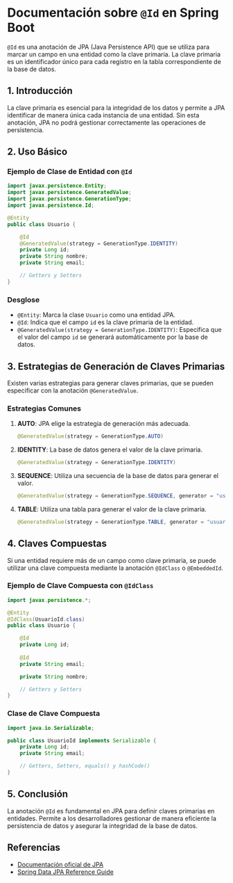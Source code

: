 # Documentación sobre `@Id` en Spring Boot

`@Id` es una anotación de JPA (Java Persistence API) que se utiliza para marcar un campo en una entidad como la clave primaria. La clave primaria es un identificador único para cada registro en la tabla correspondiente de la base de datos.

## 1. Introducción

La clave primaria es esencial para la integridad de los datos y permite a JPA identificar de manera única cada instancia de una entidad. Sin esta anotación, JPA no podrá gestionar correctamente las operaciones de persistencia.

## 2. Uso Básico

### Ejemplo de Clase de Entidad con `@Id`

```java
import javax.persistence.Entity;
import javax.persistence.GeneratedValue;
import javax.persistence.GenerationType;
import javax.persistence.Id;

@Entity
public class Usuario {

    @Id
    @GeneratedValue(strategy = GenerationType.IDENTITY)
    private Long id;
    private String nombre;
    private String email;

    // Getters y Setters
}
```

### Desglose

- `@Entity`: Marca la clase `Usuario` como una entidad JPA.
- `@Id`: Indica que el campo `id` es la clave primaria de la entidad.
- `@GeneratedValue(strategy = GenerationType.IDENTITY)`: Especifica que el valor del campo `id` se generará automáticamente por la base de datos.

## 3. Estrategias de Generación de Claves Primarias

Existen varias estrategias para generar claves primarias, que se pueden especificar con la anotación `@GeneratedValue`.

### Estrategias Comunes

1. **AUTO**: JPA elige la estrategia de generación más adecuada.
   ```java
   @GeneratedValue(strategy = GenerationType.AUTO)
   ```

2. **IDENTITY**: La base de datos genera el valor de la clave primaria.
   ```java
   @GeneratedValue(strategy = GenerationType.IDENTITY)
   ```

3. **SEQUENCE**: Utiliza una secuencia de la base de datos para generar el valor.
   ```java
   @GeneratedValue(strategy = GenerationType.SEQUENCE, generator = "usuario_seq")
   ```

4. **TABLE**: Utiliza una tabla para generar el valor de la clave primaria.
   ```java
   @GeneratedValue(strategy = GenerationType.TABLE, generator = "usuario_table")
   ```

## 4. Claves Compuestas

Si una entidad requiere más de un campo como clave primaria, se puede utilizar una clave compuesta mediante la anotación `@IdClass` o `@EmbeddedId`.

### Ejemplo de Clave Compuesta con `@IdClass`

```java
import javax.persistence.*;

@Entity
@IdClass(UsuarioId.class)
public class Usuario {

    @Id
    private Long id;
    
    @Id
    private String email;

    private String nombre;

    // Getters y Setters
}
```

### Clase de Clave Compuesta

```java
import java.io.Serializable;

public class UsuarioId implements Serializable {
    private Long id;
    private String email;

    // Getters, Setters, equals() y hashCode()
}
```

## 5. Conclusión

La anotación `@Id` es fundamental en JPA para definir claves primarias en entidades. Permite a los desarrolladores gestionar de manera eficiente la persistencia de datos y asegurar la integridad de la base de datos.

## Referencias

- [Documentación oficial de JPA](https://docs.oracle.com/javaee/7/api/javax/persistence/Id.html)
- [Spring Data JPA Reference Guide](https://docs.spring.io/spring-data/jpa/docs/current/reference/html/)
